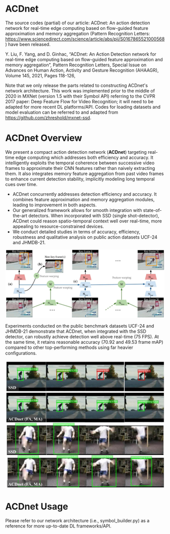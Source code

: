 # ACDnet
The source codes (partial) of our article: ACDnet: An action detection network for real-time edge computing based on flow-guided feature approximation and memory aggregation (Pattern Recognition Letters: https://www.sciencedirect.com/science/article/abs/pii/S0167865521000568) have been released. 

Y. Liu, F. Yang, and D. Ginhac, “ACDnet: An Action Detection network for real-time edge computing based on flow-guided feature approximation and memory aggregation”, Pattern Recognition Letters, Special Issue on Advances on Human Action, Activity and Gesture Recognition (AHAAGR), Volume 145, 2021, Pages 118-126,

Note that we only release the parts related to constructing ACDnet's network architecture. This work was implemented prior to the middle of 2020 in MXNet (version 1.5 with their Symbol API) referring to the CVPR 2017 paper: Deep Feature Flow for Video Recognition; it will need to be adapted for more recent DL platforms/API. Codes for loading datasets and model evaluation can be referred to and adapted from https://github.com/zhreshold/mxnet-ssd.

# ACDnet Overview
We present a compact action detection network (**ACDnet**) targeting real-time edge computing which addresses both efficiency and accuracy. It intelligently exploits the temporal coherence between successive video frames to approximate their CNN features rather than naively extracting them. It also integrates memory feature aggregation from past video frames to enhance current detection stability, implicitly modeling long temporal cues over time.

* ACDnet concurrently addresses detection efficiency and accuracy. It combines feature approximation and memory aggregation modules, leading to improvement in both aspects.
* Our generalized framework allows for smooth integration with state-of-the-art detectors. When incorporated with SSD (single shot-detector), ACDnet could reason spatio-temporal context well over real-time, more appealing to resource-constrained devices.
* We conduct detailed studies in terms of accuracy, efficiency, robustness and qualitative analysis on public action datasets UCF-24 and JHMDB-21.

![alt text](https://github.com/alphadadajuju/ACDnet/blob/master/images/pipeline.jpg)

Experiments conducted on the public benchmark datasets UCF-24 and JHMDB-21 demonstrate that ACDnet, when integrated with the SSD detector, can robustly achieve detection well above real-time (75 FPS). At the same time, it retains reasonable accuracy (70.92 and 49.53 frame mAP) compared to other top-performing methods using far heavier conﬁgurations.

![alt text](https://github.com/alphadadajuju/ACDnet/blob/master/images/results.jpg)

# ACDnet Usage
Please refer to our network architecture (i.e., symbol_builder.py) as a reference for more up-to-date DL frameworks/API.
